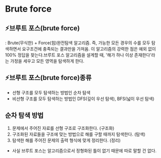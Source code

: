 # Brute force



## ⚡브루트 포스(brute force)

: Brute(무식한) + Force(힘)완전탐색 알고리즘. 즉, 가능한 모든 경우의 수를 모두 탐색하면서 요구조건에 충족되는 결과만을 가져옴. 이 알고리즘의 강력한 점은 예외 없이 100% 정답을 찾는다.브루트 포스 알고리즘을 설계할 때, '해가 하나 이상 존재한다'라는 가정을 세우고 모든 영역을 탐색하게 한다.

## ⚡브루트 포스(brute force)종류

- 선형 구조를 모두 탐색하는 방법인 순차 탐색
- 비선형 구조를 모두 탐색하는 방법인 DFS(깊이 우선 탐색), BFS(넓이 우선 탐색)

## 순차 탐색 방법

1. 문제에서 주어진 자료를 선형 구조로 구조화한다. (구조화)
2. 구조화된 자료들을 구조에 맞는 방법으로 해를 구할 때까지 탐색한다. (탐색)
3. 탐색한 해를 주어진 문제의 출력 형식에 맞게 정리한다. (정리)

- 사실 브루트 포스는 알고리즘으로서 정형화된 틀이 없기 때문에 따로 말할 건 없다.